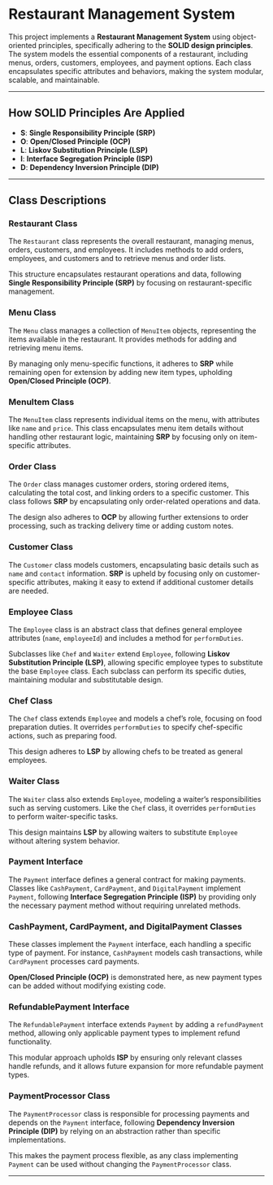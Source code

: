 # Restaurant Management System

This project implements a **Restaurant Management System** using object-oriented principles, specifically adhering to the **SOLID design principles**. The system models the essential components of a restaurant, including menus, orders, customers, employees, and payment options. Each class encapsulates specific attributes and behaviors, making the system modular, scalable, and maintainable.

---

## How SOLID Principles Are Applied

- **S**: **Single Responsibility Principle (SRP)**
- **O**: **Open/Closed Principle (OCP)**
- **L**: **Liskov Substitution Principle (LSP)**
- **I**: **Interface Segregation Principle (ISP)**
- **D**: **Dependency Inversion Principle (DIP)**

---

## Class Descriptions

### Restaurant Class

The `Restaurant` class represents the overall restaurant, managing menus, orders, customers, and employees. It includes methods to add orders, employees, and customers and to retrieve menus and order lists.

This structure encapsulates restaurant operations and data, following **Single Responsibility Principle (SRP)** by focusing on restaurant-specific management.

### Menu Class

The `Menu` class manages a collection of `MenuItem` objects, representing the items available in the restaurant. It provides methods for adding and retrieving menu items.

By managing only menu-specific functions, it adheres to **SRP** while remaining open for extension by adding new item types, upholding **Open/Closed Principle (OCP)**.

### MenuItem Class

The `MenuItem` class represents individual items on the menu, with attributes like `name` and `price`. This class encapsulates menu item details without handling other restaurant logic, maintaining **SRP** by focusing only on item-specific attributes.

### Order Class

The `Order` class manages customer orders, storing ordered items, calculating the total cost, and linking orders to a specific customer. This class follows **SRP** by encapsulating only order-related operations and data.

The design also adheres to **OCP** by allowing further extensions to order processing, such as tracking delivery time or adding custom notes.

### Customer Class

The `Customer` class models customers, encapsulating basic details such as `name` and `contact` information. **SRP** is upheld by focusing only on customer-specific attributes, making it easy to extend if additional customer details are needed.

### Employee Class

The `Employee` class is an abstract class that defines general employee attributes (`name`, `employeeId`) and includes a method for `performDuties`.

Subclasses like `Chef` and `Waiter` extend `Employee`, following **Liskov Substitution Principle (LSP)**, allowing specific employee types to substitute the base `Employee` class. Each subclass can perform its specific duties, maintaining modular and substitutable design.

### Chef Class

The `Chef` class extends `Employee` and models a chef’s role, focusing on food preparation duties. It overrides `performDuties` to specify chef-specific actions, such as preparing food.

This design adheres to **LSP** by allowing chefs to be treated as general employees.

### Waiter Class

The `Waiter` class also extends `Employee`, modeling a waiter’s responsibilities such as serving customers. Like the `Chef` class, it overrides `performDuties` to perform waiter-specific tasks.

This design maintains **LSP** by allowing waiters to substitute `Employee` without altering system behavior.

### Payment Interface

The `Payment` interface defines a general contract for making payments. Classes like `CashPayment`, `CardPayment`, and `DigitalPayment` implement `Payment`, following **Interface Segregation Principle (ISP)** by providing only the necessary payment method without requiring unrelated methods.

### CashPayment, CardPayment, and DigitalPayment Classes

These classes implement the `Payment` interface, each handling a specific type of payment. For instance, `CashPayment` models cash transactions, while `CardPayment` processes card payments.

**Open/Closed Principle (OCP)** is demonstrated here, as new payment types can be added without modifying existing code.

### RefundablePayment Interface

The `RefundablePayment` interface extends `Payment` by adding a `refundPayment` method, allowing only applicable payment types to implement refund functionality.

This modular approach upholds **ISP** by ensuring only relevant classes handle refunds, and it allows future expansion for more refundable payment types.

### PaymentProcessor Class

The `PaymentProcessor` class is responsible for processing payments and depends on the `Payment` interface, following **Dependency Inversion Principle (DIP)** by relying on an abstraction rather than specific implementations.

This makes the payment process flexible, as any class implementing `Payment` can be used without changing the `PaymentProcessor` class.

---


